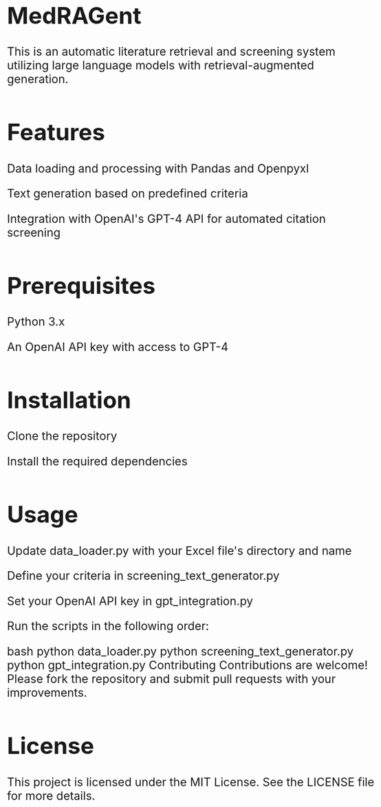 # MedRAGent
This is an automatic literature retrieval and screening system utilizing large language models with retrieval-augmented generation.

# Features
Data loading and processing with Pandas and Openpyxl

Text generation based on predefined criteria

Integration with OpenAI's GPT-4 API for automated citation screening

# Prerequisites
Python 3.x

An OpenAI API key with access to GPT-4

# Installation
Clone the repository

Install the required dependencies

# Usage
Update data_loader.py with your Excel file's directory and name

Define your criteria in screening_text_generator.py

Set your OpenAI API key in gpt_integration.py

Run the scripts in the following order:

bash
python data_loader.py
python screening_text_generator.py
python gpt_integration.py
Contributing
Contributions are welcome! Please fork the repository and submit pull requests with your improvements.

# License
This project is licensed under the MIT License. See the LICENSE file for more details.

<style> body { font-size: 20pt; } </style>
